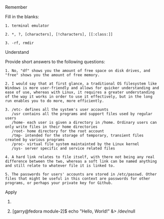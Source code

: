 Remember

Fill in the blanks:

	1. terminal emulator

	2. *, ?, [characters], [!characters], [[:class:]]

	3. -rf, rmdir

Understand

Provide short answers to the following questions:

	1. No, "df" shows you the amount of free space on disk drives, and "free" shows you the amount of free memory.

	2. I would say that at first glance, a traditional OS filesystem like Windows is more user-friendly and allows for quicker understanding and ease of use, whereas with Linux, it requires a greater understanding of the way it works in order to use it effectively, but in the long run enables you to do more, more efficiently.

	3. /etc- defines all the system's user accounts
	   /usr contains all the programs and support files used by regular users
	   /home- each user is given a directory in /home. Ordinary users can only write files in their home directories
	   /root- home directory for the root account
	   /tmp- intended for the storage of temporary, transient files created by various programs
	   /proc- virtual file system maintainted by the Linux kernel
	   /sys- server specific and service related files

	4. A hard link relates to file itself, with there not being any real difference between the two, whereas a soft link can be named anything and still relate to whatever file it is linked to.

	5. The passwords for users' accounts are stored in /etc/passwd. Other files that might be useful in this context are passwords for other programs, or perhaps your private key for Github.

Apply

1. 

2. [garry@fedora module-2]$ echo "Hello, World!" &> /dev/null
